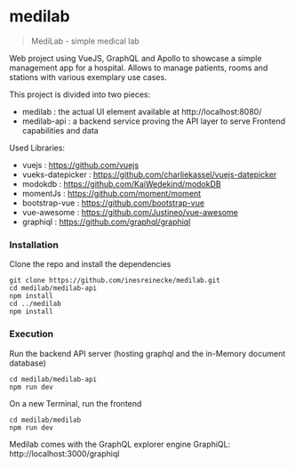 # medilab

> MediLab - simple medical lab 

Web project using VueJS, GraphQL and Apollo to showcase a simple management app for a hospital. Allows to manage
patients, rooms and stations with various exemplary use cases.

This project is divided into two pieces:
 * medilab : the actual UI element available at http://localhost:8080/
 * medilab-api : a backend service proving the API layer to serve Frontend capabilities and data

Used Libraries:
 * vuejs : https://github.com/vuejs
 * vueks-datepicker : https://github.com/charliekassel/vuejs-datepicker
 * modokdb : https://github.com/KaiWedekind/modokDB
 * momentJs : https://github.com/moment/moment
 * bootstrap-vue : https://github.com/bootstrap-vue
 * vue-awesome : https://github.com/Justineo/vue-awesome
 * graphiql : https://github.com/graphql/graphiql

### Installation

Clone the repo and install the dependencies

```
git clone https://github.com/inesreinecke/medilab.git
cd medilab/medilab-api
npm install
cd ../medilab
npm install
```

### Execution

Run the backend API server (hosting graphql and the in-Memory document database)
```
cd medilab/medilab-api
npm run dev
```

On a new Terminal, run the frontend
```
cd medilab/medilab
npm run dev
```



 
Medilab comes with the GraphQL explorer engine GraphiQL:
http://localhost:3000/graphiql
